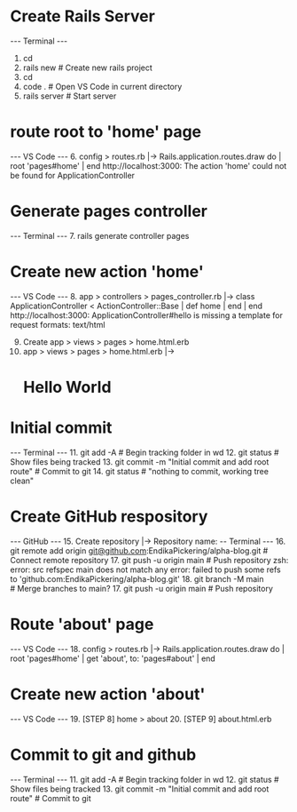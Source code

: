 # Create Rails Server
--- Terminal ---
1. cd <directory>
2. rails new <name>			# Create new rails project
3. cd <name>
4. code .					      # Open VS Code in current directory
5. rails server				  # Start server

# route root to 'home' page
--- VS Code ---
6. config > routes.rb
|-> Rails.application.routes.draw do
|     root 'pages#home'
|	end
http://localhost:3000: The action 'home' could not be found for ApplicationController

# Generate pages controller
--- Terminal ---
7. rails generate controller pages

# Create new action 'home'
--- VS Code ---
8. app > controllers > pages_controller.rb
|-> class ApplicationController < ActionController::Base
|	  def home
|	  end
|	end
http://localhost:3000: ApplicationController#hello is missing a template for request formats: text/html

9. Create app > views > pages > home.html.erb
10. app > views > pages > home.html.erb
|-> <h1>Hello World</h1>

# Initial commit
--- Terminal ---
11. git add -A                                                            # Begin tracking folder in wd
12. git status                                                            # Show files being tracked
13. git commit -m "Initial commit and add root route"                     # Commit to git
14. git status                                                            # "nothing to commit, working tree clean"

# Create GitHub respository
--- GitHub ---
15. Create repository
|-> Repository name: <name>
-- Terminal ---
16. git remote add origin git@github.com:EndikaPickering/alpha-blog.git   # Connect remote repository
17. git push -u origin main                                               # Push repository
zsh: error: src refspec main does not match any
error: failed to push some refs to 'github.com:EndikaPickering/alpha-blog.git'
18. git branch -M main                                                    # Merge branches to main?
17. git push -u origin main                                               # Push repository

# Route 'about' page
--- VS Code ---
18. config > routes.rb
|-> Rails.application.routes.draw do
|     root 'pages#home'
|     get 'about', to: 'pages#about'
|	end

# Create new action 'about'
--- VS Code ---
19. [STEP 8] home > about
20. [STEP 9] about.html.erb

#  Commit to git and github
--- Terminal ---
11. git add -A                                                            # Begin tracking folder in wd
12. git status                                                            # Show files being tracked
13. git commit -m "Initial commit and add root route"                     # Commit to git